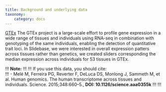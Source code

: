 ```yaml
---
title: Background and underlying data
taxonomy:
    category: docs
---
```

[GTEx](http://www.gtexportal.org/)  The GTEx project is a large-scale effort to profile gene expression in a wide range of tissues and individuals using RNA-seq in combination with genotyping of the same individuals, enabling the detection of quantitative trait loci. In Slidebase, we were interested in overall expression patters across tissues rather than genetics, we created sliders corresponding the median expression across individuals for 53 tissues in GTEx. 

!!! <i class="fa fa-exclamation-circle"></i> **Note:**
!!!
!!! If you use this data, you should cite:   
!!! -  Melé M, Ferreira PG, Reverter F, DeLuca DS, Monlong J, Sammeth M, et al. Human genomics. The human transcriptome across tissues and individuals. Science. 2015;348:660–5., **DOI: 10.1126/science.aaa0355k**
!!!
!!! 